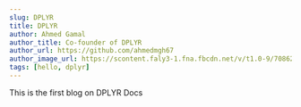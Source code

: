 ```yaml
---
slug: DPLYR
title: DPLYR
author: Ahmed Gamal
author_title: Co-founder of DPLYR
author_url: https://github.com/ahmedmgh67
author_image_url: https://scontent.faly3-1.fna.fbcdn.net/v/t1.0-9/70862621_676566609489953_2122396847103279104_o.jpg?_nc_cat=110&_nc_sid=09cbfe&_nc_ohc=zivUlj-13cUAX_T7at5&_nc_ht=scontent.faly3-1.fna&oh=0b78c8b6b9665d3b13ad3ef648dfbb6a&oe=5FB324F4
tags: [hello, dplyr]
---
```


This is the first blog on DPLYR Docs